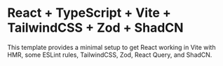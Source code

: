 # React + TypeScript + Vite + TailwindCSS + Zod + ShadCN

This template provides a minimal setup to get React working in Vite with HMR, some ESLint rules, TailwindCSS, Zod, React Query, and ShadCN.
